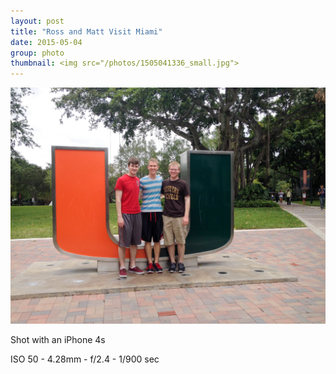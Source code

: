 ```yaml
---
layout: post
title: "Ross and Matt Visit Miami"
date: 2015-05-04
group: photo
thumbnail: <img src="/photos/1505041336_small.jpg">
---
```

<img src="/photos/1505041336.jpg" class="image fit">

Shot with an iPhone 4s

ISO 50 -
4.28mm -
f/2.4 - 
1/900 sec
